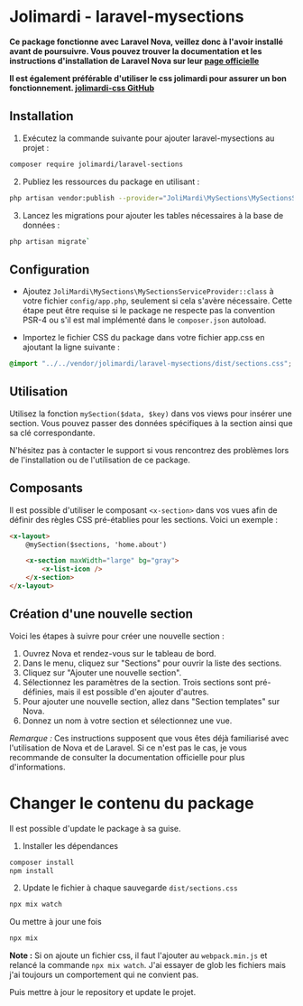 # Jolimardi - laravel-mysections

**Ce package fonctionne avec Laravel Nova, veillez donc à l'avoir installé avant de poursuivre. Vous pouvez trouver la documentation et les instructions d'installation de Laravel Nova sur leur [page officielle](https://nova.laravel.com/docs/4.0/installation.html)**

**Il est également préférable d'utiliser le css jolimardi pour assurer un bon fonctionnement. [jolimardi-css GitHub](https://github.com/jolimardi/jolimardi-css)**

## Installation 

1. Exécutez la commande suivante pour ajouter laravel-mysections au projet :

```bash
composer require jolimardi/laravel-sections
```

2. Publiez les ressources du package en utilisant :

```bash
php artisan vendor:publish --provider="JoliMardi\MySections\MySectionsServiceProvider"
```

3. Lancez les migrations pour ajouter les tables nécessaires à la base de données :

```bash
php artisan migrate`
```

## Configuration

- Ajoutez `JoliMardi\MySections\MySectionsServiceProvider::class` à votre fichier `config/app.php`, seulement si cela s'avère nécessaire. Cette étape peut être requise si le package ne respecte pas la convention PSR-4 ou s'il est mal implémenté dans le `composer.json` autoload.

- Importez le fichier CSS du package dans votre fichier app.css en ajoutant la ligne suivante :

```css
@import "../../vendor/jolimardi/laravel-mysections/dist/sections.css";
```

## Utilisation

Utilisez la fonction `mySection($data, $key)` dans vos views pour insérer une section. Vous pouvez passer des données spécifiques à la section ainsi que sa clé correspondante.

N'hésitez pas à contacter le support si vous rencontrez des problèmes lors de l'installation ou de l'utilisation de ce package.

## Composants

Il est possible d'utiliser le composant `<x-section>` dans vos vues afin de définir des règles CSS pré-établies pour les sections. Voici un exemple :

```html
<x-layout>
    @mySection($sections, 'home.about')

    <x-section maxWidth="large" bg="gray">
        <x-list-icon />
    </x-section>
</x-layout>
```

## Création d'une nouvelle section

Voici les étapes à suivre pour créer une nouvelle section :

1. Ouvrez Nova et rendez-vous sur le tableau de bord.
2. Dans le menu, cliquez sur "Sections" pour ouvrir la liste des sections.
3. Cliquez sur "Ajouter une nouvelle section".
4. Sélectionnez les paramètres de la section. Trois sections sont pré-définies, mais il est possible d'en ajouter d'autres.
5. Pour ajouter une nouvelle section, allez dans "Section templates" sur Nova.
6. Donnez un nom à votre section et sélectionnez une vue.

_Remarque :_ Ces instructions supposent que vous êtes déjà familiarisé avec l'utilisation de Nova et de Laravel. Si ce n'est pas le cas, je vous recommande de consulter la documentation officielle pour plus d'informations.


# Changer le contenu du package 

Il est possible d'update le package à sa guise. 

1. Installer les dépendances 

```bash
composer install
npm install
```

2. Update le fichier à chaque sauvegarde `dist/sections.css`

```bash
npx mix watch
```

Ou mettre à jour une fois

```bash
npx mix
```

**Note :** Si on ajoute un fichier css, il faut l'ajouter au `webpack.min.js` et relancé la commande `npx mix watch`. J'ai essayer de glob les fichiers mais j'ai toujours un comportement qui ne convient pas. 

Puis mettre à jour le repository et update le projet. 